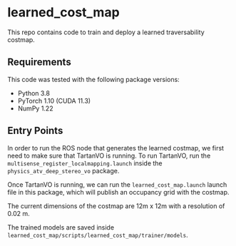 # learned_cost_map

This repo contains code to train and deploy a learned traversability costmap. 

## Requirements

This code was tested with the following package versions:
- Python 3.8
- PyTorch 1.10 (CUDA 11.3)
- NumPy 1.22

## Entry Points

In order to run the ROS node that generates the learned costmap, we first need to make sure that TartanVO is running. To run TartanVO, run the ```multisense_register_localmapping.launch``` inside the ```physics_atv_deep_stereo_vo``` package.

Once TartanVO is running, we can run the ```learned_cost_map.launch``` launch file in this package, which will publish an occupancy grid with the costmap.

The current dimensions of the costmap are 12m x 12m with a resolution of 0.02 m.

The trained models are saved inside ```learned_cost_map/scripts/learned_cost_map/trainer/models```.